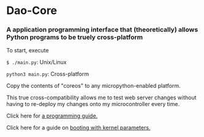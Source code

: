 # Dao-Core
### A application programming interface that (theoretically) allows Python programs to be truely cross-platform

To start, execute

`$ ./main.py`: Unix/Linux

`python3 main.py`: Cross-platform

Copy the contents of "coreos" to any micropython-enabled platform.

This true cross-compatibility allows me to test web server changes without having to re-deploy my changes onto my microcontroller every time.

Click here for [a programming guide.](docs/drivers.md)

Click here for a guide on [booting with kernel parameters.](docs/kernel_params.md)
